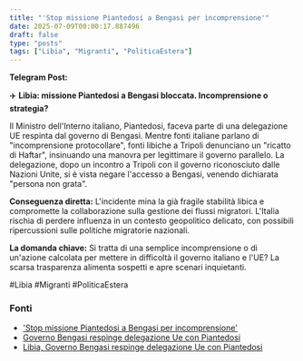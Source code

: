 ```yaml
---
title: "'Stop missione Piantedosi a Bengasi per incomprensione'"
date: 2025-07-09T00:00:17.887496
draft: false
type: "posts"
tags: ["Libia", "Migranti", "PoliticaEstera"]
---
```


**Telegram Post:**

✈️ **Libia: missione Piantedosi a Bengasi bloccata. Incomprensione o strategia?**

Il Ministro dell'Interno italiano, Piantedosi, faceva parte di una delegazione UE respinta dal governo di Bengasi.  Mentre fonti italiane parlano di "incomprensione protocollare", fonti libiche a Tripoli denunciano un "ricatto di Haftar", insinuando una manovra per legittimare il governo parallelo.  La delegazione, dopo un incontro a Tripoli con il governo riconosciuto dalle Nazioni Unite, si è vista negare l'accesso a Bengasi, venendo dichiarata "persona non grata".

**Conseguenza diretta:** L'incidente mina la già fragile stabilità libica e compromette la collaborazione sulla gestione dei flussi migratori.  L'Italia rischia di perdere influenza in un contesto geopolitico delicato, con possibili ripercussioni sulle politiche migratorie nazionali.

**La domanda chiave:** Si tratta di una semplice incomprensione o di un'azione calcolata per mettere in difficoltà il governo italiano e l'UE?  La scarsa trasparenza alimenta sospetti e apre scenari inquietanti.

#Libia #Migranti #PoliticaEstera


### Fonti
- ['Stop missione Piantedosi a Bengasi per incomprensione'](https://www.ansa.it/sito/notizie/topnews/2025/07/08/stop-missione-piantedosi-a-bengasi-per-incomprensione_169b32cc-f4e8-4d47-aefb-c946678b99cb.html)
- [Governo Bengasi respinge delegazione Ue con Piantedosi](https://www.ansa.it/sito/notizie/topnews/2025/07/08/governo-bengasi-respinge-delegazione-ue-con-piantedosi_77d67f60-8290-49e8-bac4-a96be8686377.html)
- [Libia, Governo Bengasi respinge delegazione Ue con Piantedosi](https://www.ilsole24ore.com/art/libia-governo-bengasi-respinge-delegazione-ue-piantedosi-AHtuKwbB)
